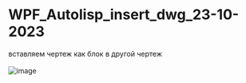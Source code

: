 # WPF_Autolisp_insert_dwg_23-10-2023
 вставляем чертеж как блок в другой чертеж
<br> <br>
![image](https://github.com/fishman123456/WPF_Autolisp_insert_dwg_23-10-2023/assets/106389581/08a26bf2-ab74-447c-8cee-d212db5bc083)
